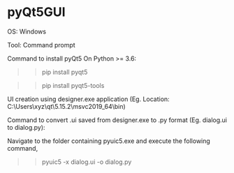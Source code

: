# pyQt5GUI

OS: Windows 

Tool: Command prompt

Command to install pyQt5 On Python >= 3.6:

>> pip install pyqt5

>> pip install pyqt5-tools

UI creation using designer.exe application (Eg. Location: C:\Users\xyz\qt\5.15.2\msvc2019_64\bin)

Command to convert .ui saved from designer.exe to .py format (Eg. dialog.ui to dialog.py):

Navigate to the folder containing pyuic5.exe and execute the following command,

>> pyuic5 -x dialog.ui -o dialog.py